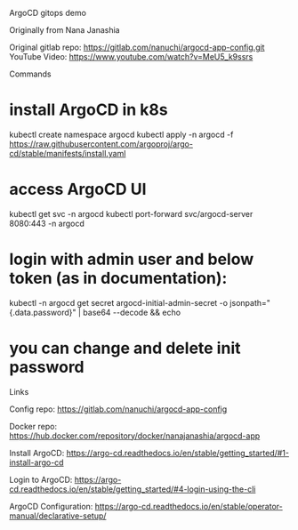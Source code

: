 ArgoCD gitops demo

Originally from Nana Janashia

Original gitlab repo: https://gitlab.com/nanuchi/argocd-app-config.git YouTube Video: https://www.youtube.com/watch?v=MeU5_k9ssrs

Commands

# install ArgoCD in k8s
kubectl create namespace argocd
kubectl apply -n argocd -f https://raw.githubusercontent.com/argoproj/argo-cd/stable/manifests/install.yaml

# access ArgoCD UI
kubectl get svc -n argocd
kubectl port-forward svc/argocd-server 8080:443 -n argocd

# login with admin user and below token (as in documentation):
kubectl -n argocd get secret argocd-initial-admin-secret -o jsonpath="{.data.password}" | base64 --decode && echo

# you can change and delete init password

Links

Config repo: https://gitlab.com/nanuchi/argocd-app-config

Docker repo: https://hub.docker.com/repository/docker/nanajanashia/argocd-app

Install ArgoCD: https://argo-cd.readthedocs.io/en/stable/getting_started/#1-install-argo-cd

Login to ArgoCD: https://argo-cd.readthedocs.io/en/stable/getting_started/#4-login-using-the-cli

ArgoCD Configuration: https://argo-cd.readthedocs.io/en/stable/operator-manual/declarative-setup/

